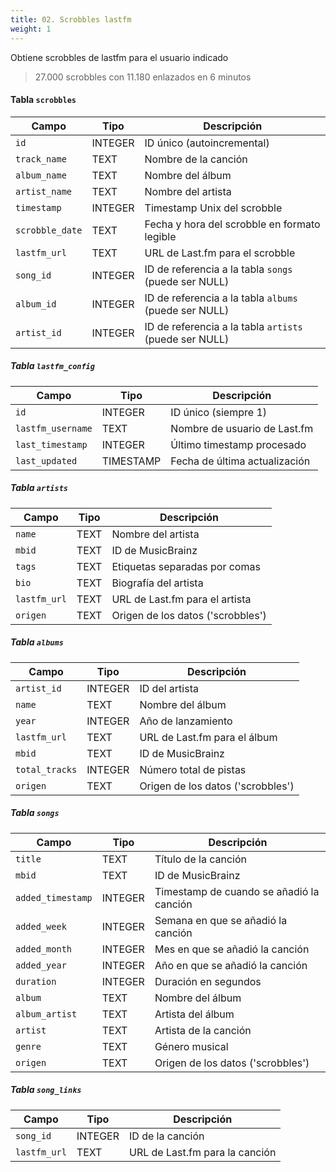 ```yaml
---
title: 02. Scrobbles lastfm
weight: 1
---
```


Obtiene scrobbles de lastfm para el usuario indicado

> 27.000 scrobbles con 11.180 enlazados en 6 minutos

#### Tabla `scrobbles`
| Campo           | Tipo    | Descripción                                            |
| --------------- | ------- | ------------------------------------------------------ |
| `id`            | INTEGER | ID único (autoincremental)                             |
| `track_name`    | TEXT    | Nombre de la canción                                   |
| `album_name`    | TEXT    | Nombre del álbum                                       |
| `artist_name`   | TEXT    | Nombre del artista                                     |
| `timestamp`     | INTEGER | Timestamp Unix del scrobble                            |
| `scrobble_date` | TEXT    | Fecha y hora del scrobble en formato legible           |
| `lastfm_url`    | TEXT    | URL de Last.fm para el scrobble                        |
| `song_id`       | INTEGER | ID de referencia a la tabla `songs` (puede ser NULL)   |
| `album_id`      | INTEGER | ID de referencia a la tabla `albums` (puede ser NULL)  |
| `artist_id`     | INTEGER | ID de referencia a la tabla `artists` (puede ser NULL) |

##### Tabla `lastfm_config`
| Campo             | Tipo      | Descripción                   |
| ----------------- | --------- | ----------------------------- |
| `id`              | INTEGER   | ID único (siempre 1)          |
| `lastfm_username` | TEXT      | Nombre de usuario de Last.fm  |
| `last_timestamp`  | INTEGER   | Último timestamp procesado    |
| `last_updated`    | TIMESTAMP | Fecha de última actualización |

##### Tabla `artists`
| Campo        | Tipo | Descripción                       |
| ------------ | ---- | --------------------------------- |
| `name`       | TEXT | Nombre del artista                |
| `mbid`       | TEXT | ID de MusicBrainz                 |
| `tags`       | TEXT | Etiquetas separadas por comas     |
| `bio`        | TEXT | Biografía del artista             |
| `lastfm_url` | TEXT | URL de Last.fm para el artista    |
| `origen`     | TEXT | Origen de los datos ('scrobbles') |

##### Tabla `albums`
| Campo          | Tipo    | Descripción                       |
| -------------- | ------- | --------------------------------- |
| `artist_id`    | INTEGER | ID del artista                    |
| `name`         | TEXT    | Nombre del álbum                  |
| `year`         | INTEGER | Año de lanzamiento                |
| `lastfm_url`   | TEXT    | URL de Last.fm para el álbum      |
| `mbid`         | TEXT    | ID de MusicBrainz                 |
| `total_tracks` | INTEGER | Número total de pistas            |
| `origen`       | TEXT    | Origen de los datos ('scrobbles') |


##### Tabla `songs`
| Campo             | Tipo    | Descripción                              |
| ----------------- | ------- | ---------------------------------------- |
| `title`           | TEXT    | Título de la canción                     |
| `mbid`            | TEXT    | ID de MusicBrainz                        |
| `added_timestamp` | INTEGER | Timestamp de cuando se añadió la canción |
| `added_week`      | INTEGER | Semana en que se añadió la canción       |
| `added_month`     | INTEGER | Mes en que se añadió la canción          |
| `added_year`      | INTEGER | Año en que se añadió la canción          |
| `duration`        | INTEGER | Duración en segundos                     |
| `album`           | TEXT    | Nombre del álbum                         |
| `album_artist`    | TEXT    | Artista del álbum                        |
| `artist`          | TEXT    | Artista de la canción                    |
| `genre`           | TEXT    | Género musical                           |
| `origen`          | TEXT    | Origen de los datos ('scrobbles')        |

##### Tabla `song_links`
| Campo        | Tipo    | Descripción                    |
| ------------ | ------- | ------------------------------ |
| `song_id`    | INTEGER | ID de la canción               |
| `lastfm_url` | TEXT    | URL de Last.fm para la canción |